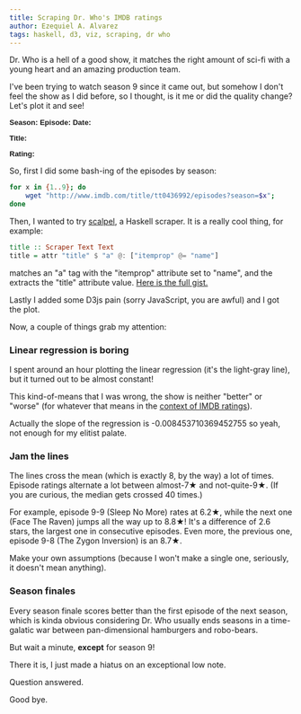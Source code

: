 ```yaml
---
title: Scraping Dr. Who's IMDB ratings
author: Ezequiel A. Alvarez
tags: haskell, d3, viz, scraping, dr who
---
```


Dr. Who is a hell of a good show, it matches the right amount of sci-fi
with a young heart and an amazing production team.

I've been trying to watch season 9 since it came out,
but somehow I don't feel the show as I did before, so I thought,
is it me or did the quality change? Let's plot it and see!

<div id="viz"></div>
<div id="info">
<b>Season: </b><span id="info-season"></span>
<b>Episode: </b><span id="info-number"></span>
<b>Date: </b><span id="info-date"></span>

<b>Title: </b><span id="info-title"></span>

<b>Rating: </b><span id="info-rating"></span>
</div>

So, first I did some bash-ing of the episodes by season:

```bash
for x in {1..9}; do
    wget "http://www.imdb.com/title/tt0436992/episodes?season=$x";
done
```

Then, I wanted to try [scalpel](https://hackage.haskell.org/package/scalpel),
a Haskell scraper. It is a really cool thing, for example:

```haskell
title :: Scraper Text Text
title = attr "title" $ "a" @: ["itemprop" @= "name"]
```

matches an "a" tag with the "itemprop" attribute set to "name", and the extracts
the "title" attribute value.
[Here is the full gist.](https://gist.github.com/alvare/3f5221fe2b053265b0b935da8bc374f8)

Lastly I added some D3js pain (sorry JavaScript, you are awful) and I got the plot.

Now, a couple of things grab my attention:

### Linear regression is boring

I spent around an hour plotting the linear regression (it's the light-gray line),
but it turned out to be almost constant!

This kind-of-means that I was wrong, the show is neither "better" or "worse"
(for whatever that means in the [context of IMDB ratings](http://www.imdb.com/title/tt2975590/?ref_=fn_al_tt_3)).

Actually the slope of the regression is -0.008453710369452755 so yeah, not enough
for my elitist palate.

### Jam the lines

The lines cross the mean (which is exactly 8, by the way) a lot of times. Episode
ratings alternate a lot between almost-7★ and not-quite-9★. (If you are curious, the median gets crossed 40 times.)

For example, episode 9-9 (Sleep No More) rates at 6.2★, while the next one
(Face The Raven) jumps all the way up to 8.8★!
It's a difference of 2.6 stars, the largest one in consecutive episodes.
Even more, the previous one, episode 9-8 (The Zygon Inversion) is an 8.7★.

Make your own assumptions (because I won't make a single one, seriously, it doesn't mean anything).

### Season finales

Every season finale scores better than the first episode of the next season, which
is kinda obvious considering Dr. Who usually ends seasons in
a time-galatic war between pan-dimensional hamburgers and robo-bears.

But wait a minute, **except** for season 9!

There it is, I just made a hiatus on an exceptional low note.

Question answered.

Good bye.

<script src="https://unpkg.com/lodash@4"></script>
<script src="/js/dr-who-ratings.js"></script>
<style>
#viz {
    font: 13px sans-serif;
}

#info {
    font: 13px sans-serif;
}

.axis path,
.axis line {
    fill: none;
    stroke: #000;
    shape-rendering: crispEdges;
}

.y.axis path,
.x.axis path {
    display: none;
}

.line {
    fill: none;
    stroke-width: 1.5px;
}

.overlay {
    fill: none;
    pointer-events: all;
}

.focus {
    fill: none;
    stroke-width: 1px;
    stroke: black;
}
</style>
